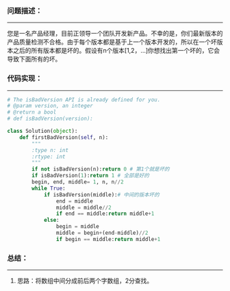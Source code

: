 ### 问题描述：
***
您是一名产品经理，目前正领导一个团队开发新产品。不幸的是，你们最新版本的产品质量检测不合格。由于每个版本都是基于上一个版本开发的，所以在一个坏版本之后的所有版本都是坏的。假设有n个版本[1,2，…]你想找出第一个坏的，它会导致下面所有的坏。
### 代码实现：
***
```python
# The isBadVersion API is already defined for you.
# @param version, an integer
# @return a bool
# def isBadVersion(version):

class Solution(object):
    def firstBadVersion(self, n):
        """
        :type n: int
        :rtype: int
        """
        if not isBadVersion(n):return 0 # 第1个就是坏的
        if isBadVersion(1):return 1 # 全部是好的
        begin, end, middle= 1, n, n//2 
        while True:
            if isBadVersion(middle):# 中间的版本坏的
                end = middle
                middle = middle//2
                if end == middle:return middle+1
            else:
                begin = middle
                middle = begin+(end-middle)//2
                if begin == middle:return middle+1
```
### 总结：
***
1. 思路：将数组中间分成前后两个字数组，2分查找。